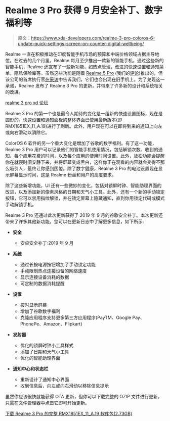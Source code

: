 # Realme 3 Pro 获得 9 月安全补丁、数字福利等

> 原文：<https://www.xda-developers.com/realme-3-pro-coloros-6-update-quick-settings-screen-on-counter-digital-wellbeing/>

Realme 一直在积极推动在印度智能手机市场的预算和中端价格领域占据主导地位。在过去的几个月里，Realme 每月至少推出一款新的智能手机。通过这些新的智能手机，Realme 还宣布了一些新功能，如热点管理，改进的快速设置和通知菜单，隐私保险库等。虽然这些功能是随着 [Realme 5 Pro](https://www.xda-developers.com/realme-5-pro-quad-cameras-snapdragon-712-india/) (我们的[评论](https://www.xda-developers.com/realme-5-pro-review/))推出的，但该公司的首席执行官[在采访](https://www.xda-developers.com/realmeos-all-realme-smartphones-realme-1/)中告诉我们，它们也会出现在旧手机上。为了兑现这一承诺，Realme 发布了 Realme 3 Pro 的更新，并带来了许多新的设计和系统相关的改进。

[realme 3 pro xd 论坛](https://forum.xda-developers.com/realme-3-pro)

Realme 3 Pro 的第一个也是最令人期待的变化是一组新的快速设置图标，现在是圆形的。快速设置和通知面板的整体界面已使用最新版本(即 RMX1851EX_11_A.19)进行了刷新。此外，用户现在可以在即将到来的通知上向左或向右滑动以消除它。

ColorOS 6 软件的另一个重大变化是增加了谷歌的数字福利。有了这一功能，Realme 3 Pro 用户可以记录他们的智能手机使用情况，包括解锁次数、收到的通知、每个应用花费的时间，以及每个应用的使用时间设置。此外，放松功能会提醒你在就寝时间安静下来，并将屏幕变成黑白，这样你正在观看的内容就会变得不那么吸引人，最终让你感到困倦。除了数字健康，Realme 3 Pro 的电池设置现在显示屏幕显示时间，这是 Realme 粉丝和用户的高度要求。

除了这些新增功能，UI 还有一些微妙的变化，包括对锁屏时钟、智能助理界面的改进，以及添加新的像素风格的日期和天气小工具。此外，还有一个新的手动锁定按钮，它可以禁用指纹解锁，并在锁定屏幕上隐藏通知，直到你用锁定代码或模式手动解锁手机。

Realme 3 Pro 还通过此次更新获得了 2019 年 9 月的谷歌安全补丁。本次更新还带来了许多其他新功能，您可以在更新日志中了解更多信息，如下所示:

*   **安全**
    *   安卓安全补丁:2019 年 9 月

*   **系统**
    *   通过长按电源按钮增加了手动锁定功能
    *   手动限制热点连接设备的网络速度
    *   显示连接设备消耗的数据
    *   可定制的数据消耗提醒

*   **设置**
    *   按时显示屏幕
    *   增加了谷歌数字福利
    *   克隆应用程序支持更多第三方应用程序(PayTM、Google Pay、PhonePe、Amazon、Flipkart)

*   **发射器**
    *   优化的锁屏时钟小工具样式
    *   添加了日期和天气小工具
    *   优化的智能助理界面

*   **通知中心和状态栏**
    *   重新设计了通知中心界面
    *   收到信息后，向左或向右滑动以移除信息提示

虽然你应该很快就能获得 OTA 更新，但你可以下载完整的 OZIP 文件进行更新，只需在文件管理器中点击它即可开始更新。

[下载 Realme 3 Pro 的完整 RMX1851EX_11_A.19 软件包(2.73GB)](https://download.c.realme.com/osupdate/RMX1851EX_11_OTA_0190_all_kUXFHXJYeH9C.ozip)